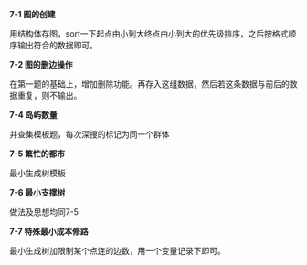 **7-1 图的创建**

用结构体存图，sort一下起点由小到大终点由小到大的优先级排序，之后按格式顺序输出符合的数据即可。

**7-2 图的删边操作**

在第一题的基础上，增加删除功能。再存入这组数据，然后若这条数据与前后的数据重复，则不输出。

**7-4 岛屿数量**

并查集模板题，每次深搜的标记为同一个群体

**7-5 繁忙的都市**

最小生成树模板

**7-6 最小支撑树**

做法及思想均同7-5

**7-7 特殊最小成本修路**

最小生成树加限制某个点连的边数，用一个变量记录下即可。

